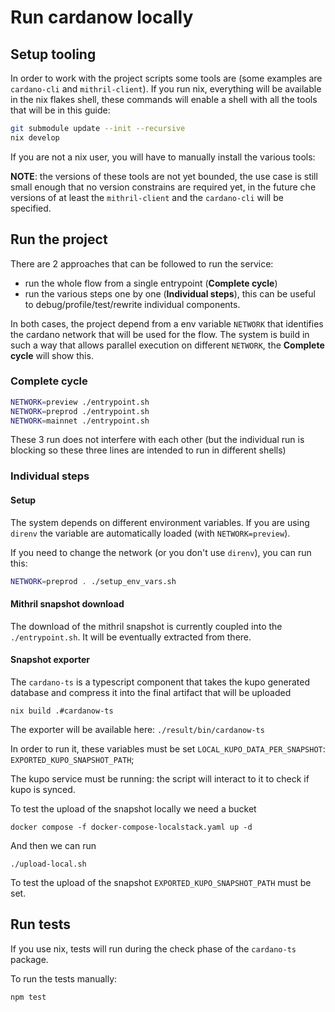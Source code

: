 # Run cardanow locally
## Setup tooling
In order to work with the project scripts some tools are (some examples are `cardano-cli` and `mithril-client`). If you run nix, everything will be available in the nix flakes shell, these commands will enable a shell with all the tools that will be in this guide:
```bash
git submodule update --init --recursive
nix develop
```

If you are not a nix user, you will have to manually install the various tools:

**NOTE**: the versions of these tools are not yet bounded, the use case is still small enough that no version constrains are required yet, in the future che versions of at least the `mithril-client` and the `cardano-cli` will be specified.

## Run the project
There are 2 approaches that can be followed to run the service:
- run the whole flow from a single entrypoint (**Complete cycle**)
- run the various steps one by one (**Individual steps**), this can be useful to debug/profile/test/rewrite individual components.

In both cases, the project depend from a env variable `NETWORK` that identifies the cardano network that will be used for the flow.
The system is build in such a way that allows parallel execution on different `NETWORK`, the **Complete cycle** will show this.

### Complete cycle
```bash
NETWORK=preview ./entrypoint.sh
NETWORK=preprod ./entrypoint.sh
NETWORK=mainnet ./entrypoint.sh
```
These 3 run does not interfere with each other (but the individual run is blocking so these three lines are intended to run in different shells)

### Individual steps
#### Setup
The system depends on different environment variables. If you are using `direnv` the variable are automatically loaded (with `NETWORK=preview`).

If you need to change the network (or you don't use `direnv`), you can run this:
```bash
NETWORK=preprod . ./setup_env_vars.sh
```
#### Mithril snapshot download
The download of the mithril snapshot is currently coupled into the `./entrypoint.sh`. It will be eventually extracted from there.

#### Snapshot exporter
The `cardano-ts` is a typescript component that takes the kupo generated database and compress it into the final artifact that will be uploaded
```shell
nix build .#cardanow-ts
```

The exporter will be available here: `./result/bin/cardanow-ts`

In order to run it, these variables must be set
`LOCAL_KUPO_DATA_PER_SNAPSHOT`: 
`EXPORTED_KUPO_SNAPSHOT_PATH`;

The kupo service must be running: the script will interact to it to check if kupo is synced.

To test the upload of the snapshot locally we need a bucket 
```shell
docker compose -f docker-compose-localstack.yaml up -d
```

And then we can run
```shell
./upload-local.sh
```
To test the upload of the snapshot `EXPORTED_KUPO_SNAPSHOT_PATH` must be set.

## Run tests
If you use nix, tests will run during the check phase of the `cardano-ts` package.

To run the tests manually:
```shell
npm test
```

